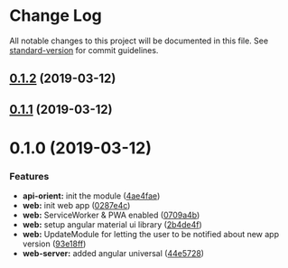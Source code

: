 # Change Log

All notable changes to this project will be documented in this file. See [standard-version](https://github.com/conventional-changelog/standard-version) for commit guidelines.

## [0.1.2](https://github.com/SlackMap/slackmap/compare/v0.1.1...v0.1.2) (2019-03-12)



## [0.1.1](https://github.com/SlackMap/slackmap/compare/v0.1.0...v0.1.1) (2019-03-12)



# 0.1.0 (2019-03-12)


### Features

* **api-orient:** init the module ([4ae4fae](https://github.com/SlackMap/slackmap/commit/4ae4fae))
* **web:** init web app ([0287e4c](https://github.com/SlackMap/slackmap/commit/0287e4c))
* **web:** ServiceWorker & PWA enabled ([0709a4b](https://github.com/SlackMap/slackmap/commit/0709a4b))
* **web:** setup angular material ui library ([2b4de4f](https://github.com/SlackMap/slackmap/commit/2b4de4f))
* **web:** UpdateModule for letting the user to be notified about new app version ([93e18ff](https://github.com/SlackMap/slackmap/commit/93e18ff))
* **web-server:** added angular universal ([44e5728](https://github.com/SlackMap/slackmap/commit/44e5728))
